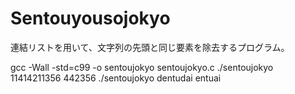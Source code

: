 # Sentouyousojokyo
連結リストを用いて、文字列の先頭と同じ要素を除去するプログラム。  
  
gcc -Wall -std=c99 -o sentoujokyo sentoujokyo.c
./sentoujokyo 11414211356
442356
./sentoujokyo dentudai
entuai
